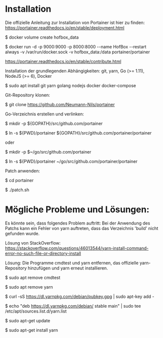 # Installation

Die offizielle Anleitung zur Installation von Portainer ist hier zu finden: https://portainer.readthedocs.io/en/stable/deployment.html


$ docker volume create hofbox_data

$ docker run -d -p 9000:9000 -p 8000:8000 --name HofBox --restart always -v /var/run/docker.sock -v hofbox_data:/data portainer/portainer


https://portainer.readthedocs.io/en/stable/contribute.html

Installation der grundlegenden Abhängigkeiten: git, yarn, Go (>= 1.11), NodeJS (>= 6), Docker

$ sudo apt install git yarn golang nodejs docker docker-compose

Git-Repository klonen:

$ git clone https://github.com/Neumann-Nils/portainer


Go-Verzeichnis erstellen und verlinken:

$ mkdir -p ${GOPATH}/src/github.com/portainer

$ ln -s ${PWD}/portainer ${GOPATH}/src/github.com/portainer/portainer


oder


$ mkdir -p $~/go/src/github.com/portainer

$ ln -s ${PWD}/portainer ~/go/src/github.com/portainer/portainer


Patch anwenden:

$ cd portainer

$ ./patch.sh



# Mögliche Probleme und Lösungen:

Es könnte sein, dass folgendes Problem auftritt: Bei der Anwendung des Patchs kann ein Fehler von yarn auftreten, dass das Verzeichnis 'build' nicht gefunden wurde.

Lösung von StackOverflow: https://stackoverflow.com/questions/46013544/yarn-install-command-error-no-such-file-or-directory-install

Lösung: Die Programme cmdtest und yarn entfernen, das offizielle yarn-Repository hinzufügen und yarn erneut installieren.

$ sudo apt remove cmdtest

$ sudo apt remove yarn

$ curl -sS https://dl.yarnpkg.com/debian/pubkey.gpg | sudo apt-key add -

$ echo "deb https://dl.yarnpkg.com/debian/ stable main" | sudo tee /etc/apt/sources.list.d/yarn.list

$ sudo apt-get update

$ sudo apt-get install yarn
